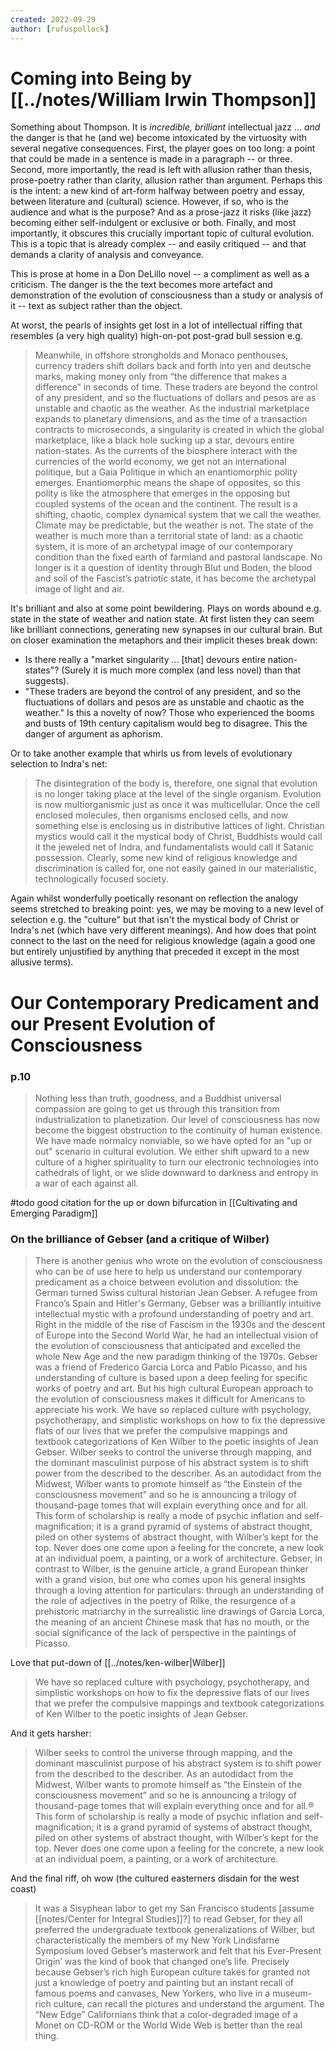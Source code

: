 ```yaml
---
created: 2022-09-29
author: [rufuspollock]
---
```


# Coming into Being by [[../notes/William Irwin Thompson]]

Something about Thompson. It is *incredible, brilliant* intellectual jazz ... *and* the danger is that he (and we) become intoxicated by the virtuosity with several negative consequences. First, the player goes on too long: a point that could be made in a sentence is made in a paragraph -- or three. Second, more importantly, the read is left with allusion rather than thesis, prose-poetry rather than clarity, allusion rather than argument. Perhaps this is the intent: a new kind of art-form halfway between poetry and essay, between literature and (cultural) science. However, if so, who is the audience and what is the purpose? And as a prose-jazz it risks (like jazz) becoming either self-indulgent or exclusive or both. Finally, and most importantly, it obscures this crucially important topic of cultural evolution. This is a topic that is already complex -- and easily critiqued -- and that demands a clarity of analysis and conveyance.

This is prose at home in a Don DeLillo novel -- a compliment as well as a criticism. The danger is the the text becomes more artefact and demonstration of the evolution of consciousness than a study or analysis of it -- text as subject rather than the object.

At worst, the pearls of insights get lost in a lot of intellectual riffing that resembles (a very high quality) high-on-pot post-grad bull session e.g.

> Meanwhile, in offshore strongholds and Monaco penthouses, currency traders shift dollars back and forth into yen and deutsche marks, making money only from “the difference that makes a difference” in seconds of time. These traders are beyond the control of any president, and so the fluctuations of dollars and pesos are as unstable and chaotic as the weather. As the industrial marketplace expands to planetary dimensions, and as the time of a transaction contracts to microseconds, a singularity is created in which the global marketplace, like a black hole sucking up a star, devours entire nation-states. As the currents of the biosphere interact with the currencies of the world economy, we get not an international politique, but a Gaia Politique in which an enantiomorphic polity emerges. Enantiomorphic means the shape of opposites, so this polity is like the atmosphere that emerges in the opposing but coupled systems of the ocean and the continent. The result is a shifting, chaotic, complex dynamical system that we call the weather. Climate may be predictable, but the weather is not. The state of the weather is much more than a territorial state of land: as a chaotic system, it is more of an archetypal image of our contemporary condition than the fixed earth of farmland and pastoral landscape. No longer is it a question of identity through Blut und Boden, the blood and soil of the Fascist’s patriotic state, it has become the archetypal image of light and air.

It's brilliant and also at some point bewildering. Plays on words abound e.g. state in the state of weather and nation state. At first listen they can seem like brilliant connections, generating new synapses in our cultural brain. But on closer examination the metaphors and their implicit theses break down:

- Is there really a "market singularity ... [that] devours entire nation-states"? (Surely it is much more complex (and less novel) than that suggests).
- "These traders are beyond the control of any president, and so the fluctuations of dollars and pesos are as unstable and chaotic as the weather." Is this a novelty of now? Those who experienced the booms and busts of 19th century capitalism would beg to disagree. This the danger of argument as aphorism.

Or to take another example that whirls us from levels of evolutionary selection to Indra's net:

> The disintegration of the body is, therefore, one signal that evolution is no longer taking place at the level of the single organism. Evolution is now multiorganismic just as once it was multicellular. Once the cell enclosed molecules, then organisms enclosed cells, and now something else is enclosing us in distributive lattices of light. Christian mystics would call it the mystical body of Christ, Buddhists would call it the jeweled net of Indra, and fundamentalists would call it Satanic possession. Clearly, some new kind of religious knowledge and discrimination is called for, one not easily gained in our materialistic, technologically focused society.

Again whilst wonderfully poetically resonant on reflection the analogy seems stretched to breaking point: yes, we may be moving to a new level of selection e.g. the "culture" but that isn't the mystical body of Christ or Indra's net (which have very different meanings). And how does that point connect to the last on the need for religious knowledge (again a good one but entirely unjustified by anything that preceded it except in the most allusive terms).

# Our Contemporary Predicament and our Present Evolution of Consciousness

### p.10

> Nothing less than truth, goodness, and a Buddhist universal compassion are going to get us through this transition from industrialization to planetization. Our level of consciousness has now become the biggest obstruction to the continuity of human existence. We have made normalcy nonviable, so we have opted for an "up or out" scenario in cultural evolution. We either shift upward to a new culture of a higher spirituality to turn our electronic technologies into cathedrals of light, or we slide downward to darkness and entropy in a war of each against all.

#todo good citation for the up or down bifurcation in [[Cultivating and Emerging Paradigm]]


### On the brilliance of Gebser (and a critique of Wilber)

> There is another genius who wrote on the evolution of consciousness who can be of use here to help us understand our contemporary predicament as a choice between evolution and dissolution: the German turned Swiss cultural historian Jean Gebser. A refugee from Franco’s Spain and Hitler's Germany, Gebser was a brilliantly intuitive intellectual mystic with a profound understanding of poetry and art. Right in the middle of the rise of Fascism in the 1930s and the descent of Europe into the Second World War, he had an intellectual vision of the evolution of consciousness that anticipated and excelled the whole New Age and the new paradigm thinking of the 1970s. Gebser was a friend of Frederico Garcia Lorca and Pablo Picasso, and his understanding of culture is based upon a deep feeling for specific works of poetry and art. But his high cultural European approach to the evolution of consciousness makes it difficult for Americans to appreciate his work. We have so replaced culture with psychology, psychotherapy, and simplistic workshops on how to fix the depressive flats of our lives that we prefer the compulsive mappings and textbook categorizations of Ken Wilber to the poetic insights of Jean Gebser. Wilber seeks to control the universe through mapping, and the dominant masculinist purpose of his abstract system is to shift power from the described to the describer. As an autodidact from the Midwest, Wilber wants to promote himself as “the Einstein of the consciousness movement” and so he is announcing a trilogy of thousand-page tomes that will explain everything once and for all. This form of scholarship is really a mode of psychic inflation and self-magnification; it is a grand pyramid of systems of abstract thought, piled on other systems of abstract thought, with Wilber’s kept for the top. Never does one come upon a feeling for the concrete, a new look at an individual poem, a painting, or a work of architecture. Gebser, in contrast to Wilber, is the genuine article, a grand European thinker with a grand vision, but one who comes upon his general insights through a loving attention for particulars: through an understanding of the role of adjectives in the poetry of Rilke, the resurgence of a prehistoric matriarchy in the surrealistic line drawings of Garcia Lorca, the meaning of an ancient Chinese mask that has no mouth, or the social significance of the lack of perspective in the paintings of Picasso.

Love that put-down of [[../notes/ken-wilber|Wilber]]

> We have so replaced culture with psychology, psychotherapy, and simplistic workshops on how to fix the depressive flats of our lives that we prefer the compulsive mappings and textbook categorizations of Ken Wilber to the poetic insights of Jean Gebser.

And it gets harsher:

> Wilber seeks to control the universe through mapping, and the dominant masculinist purpose of his abstract system is to shift power from the described to the describer. As an autodidact from the Midwest, Wilber wants to promote himself as “the Einstein of the consciousness movement” and so he is announcing a trilogy of thousand-page tomes that will explain everything once and for all.® This form of scholarship is really a mode of psychic inflation and self-magnification; it is a grand pyramid of systems of abstract thought, piled on other systems of abstract thought, with Wilber’s kept for the top. Never does one come upon a feeling for the concrete, a new look at an individual poem, a painting, or a work of architecture.

And the final riff, oh wow (the cultured easterners disdain for the west coast)

> It was a Sisyphean labor to get my San Francisco students [assume [[notes/Center for Integral Studies]]?] to read Gebser, for they all preferred the undergraduate textbook generalizations of Wilber, but characteristically the members of my New York Lindisfarne Symposium loved Gebser’s masterwork and felt that his Ever-Present Origin’ was the kind of book that changed one’s life. Precisely because Gebser’s rich high European culture takes for granted not just a knowledge of poetry and painting but an instant recall of famous poems and canvases, New Yorkers, who live in a museum-rich culture, can recall the pictures and understand the argument. The “New Edge” Californians think that a color-degraded image of a Monet on CD-ROM or the World Wide Web is better than the real thing.